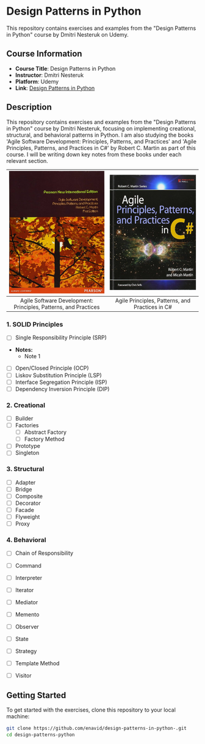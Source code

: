 # Design Patterns in Python

This repository contains exercises and examples from the "Design Patterns in Python" course by Dmitri Nesteruk on Udemy.

## Course Information

- **Course Title**: Design Patterns in Python
- **Instructor**: Dmitri Nesteruk
- **Platform**: Udemy
- **Link**: [Design Patterns in Python](https://www.udemy.com/course/design-patterns-python/?couponCode=OF53124)

## Description

This repository contains exercises and examples from the "Design Patterns in Python" course by Dmitri Nesteruk, focusing on implementing creational, structural, and behavioral patterns in Python.
I am also studying the books 'Agile Software Development: Principles, Patterns, and Practices' and 'Agile Principles, Patterns, and Practices in C#' by Robert C. Martin as part of this course. I will be writing down key notes from these books under each relevant section.


|         ![Agile Software Development](book_cover1.jpg)          | ![Agile Principles, Patterns, and Practices in C#](book_cover2.jpg) |
|:---------------------------------------------------------------:|:-------------------------------------------------------------------:|
| Agile Software Development: Principles, Patterns, and Practices |           Agile Principles, Patterns, and Practices in C#           |
 

### 1. SOLID Principles
- [ ] Single Responsibility Principle (SRP)
- **Notes:**
    - Note 1
- [ ] Open/Closed Principle (OCP)
- [ ] Liskov Substitution Principle (LSP)
- [ ] Interface Segregation Principle (ISP)
- [ ] Dependency Inversion Principle (DIP)

### 2. Creational
- [ ] Builder
- [ ] Factories
  - [ ] Abstract Factory
  - [ ] Factory Method
- [ ] Prototype
- [ ] Singleton

### 3. Structural
- [ ] Adapter
- [ ] Bridge
- [ ] Composite
- [ ] Decorator
- [ ] Facade
- [ ] Flyweight
- [ ] Proxy

### 4. Behavioral
- [ ] Chain of Responsibility
- [ ] Command
- [ ] Interpreter
- [ ] Iterator
- [ ] Mediator
- [ ] Memento
- [ ] Observer
- [ ] State
- [ ] Strategy
- [ ] Template Method
- [ ] Visitor


## Getting Started

To get started with the exercises, clone this repository to your local machine:

```bash
git clone https://github.com/enavid/design-patterns-in-python-.git
cd design-patterns-python
